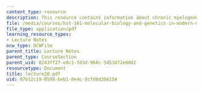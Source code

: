 ```yaml
---
content_type: resource
description: This resource contains information about chronic myelogenous leukemia.
file: /media/courses/hst-161-molecular-biology-and-genetics-in-modern-medicine-fall-2007/07b12c190598beb10e4c8cfd6d3b6154_lecture20.pdf
file_type: application/pdf
learning_resource_types:
- Lecture Notes
ocw_type: OCWFile
parent_title: Lecture Notes
parent_type: CourseSection
parent_uid: 0243ff27-e8c1-fd3d-968c-5d53d72e00d2
resourcetype: Document
title: lecture20.pdf
uid: 07b12c19-0598-beb1-0e4c-8cfd6d3b6154
---
```

